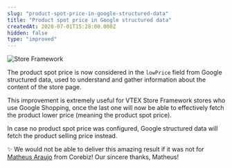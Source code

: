 ```yaml
---
slug: "product-spot-price-in-google-structured-data"
title: "Product spot price in Google structured data"
createdAt: 2020-07-01T15:28:00.000Z
hidden: false
type: "improved"
---
```


![Store Framework](https://img.shields.io/badge/-Store%20Framework-red)

The product spot price is now considered in the  `lowPrice`  field from Google structured data, used to understand and gather information about the content of the store page.

This improvement is extremely useful for VTEX Store Framework stores who use Google Shopping, once the last one will now be able to effectively fetch the product lower price (meaning the product spot price).

In case no product spot price was configured, Google structured data will fetch the product selling price instead.

✨ We would not be able to deliver this amazing result if it was not for [Matheus Araujo](https://github.com/MatheusR42) from Corebiz! Our sincere thanks, Matheus!

